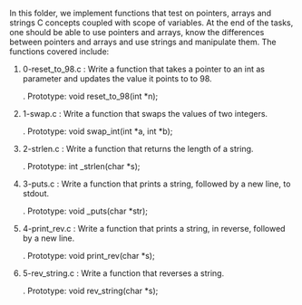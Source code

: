 In this folder, we implement functions that test on pointers, arrays and strings C concepts coupled with
scope of variables.
At the end of the tasks, one should be able to use pointers and arrays, know the differences between pointers and arrays and use strings and manipulate them.
The functions covered include:

1. 0-reset_to_98.c : Write a function that takes a pointer to an int as parameter and updates the value it points to to 98.

	. Prototype: void reset_to_98(int *n);

2. 1-swap.c : Write a function that swaps the values of two integers.

	. Prototype: void swap_int(int *a, int *b);

3. 2-strlen.c : Write a function that returns the length of a string.

	. Prototype: int _strlen(char *s);

4. 3-puts.c : Write a function that prints a string, followed by a new line, to stdout.

	. Prototype: void _puts(char *str);

5. 4-print_rev.c : Write a function that prints a string, in reverse, followed by a new line.

	. Prototype: void print_rev(char *s);

6. 5-rev_string.c : Write a function that reverses a string.

	. Prototype: void rev_string(char *s);

